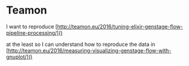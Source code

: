 # Teamon

I want to reproduce
[http://teamon.eu/2016/tuning-elixir-genstage-flow-pipeline-processing/]()

at the least so I can understand how to reproduce the data in
[http://teamon.eu/2016/measuring-visualizing-genstage-flow-with-gnuplot/]()